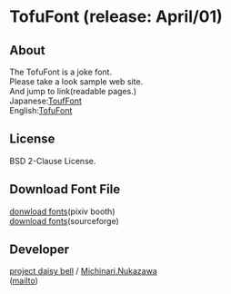 TofuFont (release: April/01)
====

## About
The TofuFont is a joke font.  
Please take a look sample web site.  
And jump to link(readable pages.)  
Japanese:[ToufFont][ghpages_index_TofuFont]  
English:[TofuFont][ghpages_index_TofuFont_en_US]  

## License
BSD 2-Clause License.  

## Download Font File
[donwload fonts][daisy_bell_pixiv_booth](pixiv booth)  
[download fonts][daisy_bell_sourceforge](sourceforge)  

## Developer
[project daisy bell][daisy_bell_pixiv_booth] / [Michinari.Nukazawa][twitter]  
([mailto])

[ghpages_index_TofuFont]: http://michinarinukazawa.github.io/TofuFont/html/
[ghpages_index_TofuFont_en_US]: http://michinarinukazawa.github.io/TofuFont/html/index_en_US.html
[blog_article]: http://blog.michinari-nukazawa.com/
[twitter]: http://blog.michinari-nukazawa.com/
[mailto]: mailto:michinari.nukazawa@gmail.com
[daisy_bell_pixiv_booth]: https://daisy-bell.booth.pm/
[daisy_bell_sourceforge]: https://sourceforge.jp/projects/daisybell-fonts/releases/
